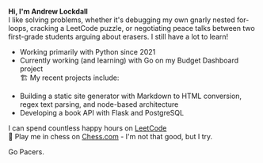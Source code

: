 **Hi, I'm Andrew Lockdall** <br>
I like solving problems, whether it's debugging my own gnarly nested for-loops, cracking a LeetCode puzzle, or negotiating peace talks between two first-grade students arguing about erasers. I still have a lot to learn!

- Working primarily with Python since 2021  
- Currently working (and learning) with Go on my Budget Dashboard project  
🏗️ My recent projects include:
* Building a static site generator with Markdown to HTML conversion, regex text parsing, and node-based architecture  
* Developing a book API with Flask and PostgreSQL <br>

 I can spend countless happy hours on [LeetCode](https://leetcode.com/u/arrelecq/) <br>
🏁 Play me in chess on [Chess.com](https://www.chess.com/member/daristane) - I'm not that good, but I try. <br>

Go Pacers. 

